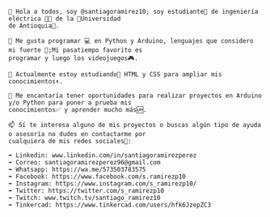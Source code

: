     👋 Hola a todos, soy @santiagoramirez10; soy estudiante📖 de ingeniería eléctrica 👷🔌 de la 💚Universidad 
    de Antioquia💚.
    
    👀 Me gusta programar 💻 en Python y Arduino, lenguajes que considero mi fuerte 💪;Mi pasatiempo favorito es 
    programar y luego los videojuegos🎮.
    
    🌱 Actualmente estoy estudiando📖 HTML y CSS para ampliar mis conocimientos⬆️.
    
    💞 Me encantaría tener oportunidades para realizar proyectos en Arduino y/o Python para poner a prueba mis 
    conocimientos✅ y aprender mucho más🆙.
    
    📫 Sí te interesa alguno de mis proyectos o buscas algún tipo de ayuda o asesoría no dudes en contactarme por 
    cualquiera de mis redes sociales👻:
    
    ➡️ Linkedin: www.linkedin.com/in/santiagoramirezperez
    ➡️ Correo: santiagoramirezperez96@gmail.com
    ➡️ Whatsapp: https://wa.me/573503783575
    ➡️ Facebook: https://www.facebook.com/s.ramirezp10
    ➡️ Instagram: https://www.instagram.com/s_ramirezp10/
    ➡️ Twitter: https://twitter.com/s_ramirezp10
    ➡️ Twitch: www.twitch.tv/santiago_ramirez10
    ➡️ Tinkercad: https://www.tinkercad.com/users/hfk6JzepZC3
